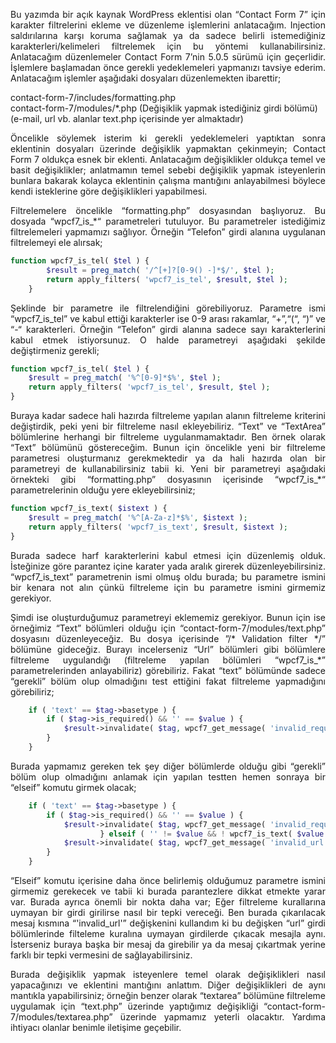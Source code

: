 <p align="justify">Bu yazımda bir açık kaynak WordPress eklentisi olan “Contact Form 7” için karakter filtrelerini ekleme ve düzenleme işlemlerini anlatacağım. Injection saldırılarına karşı koruma sağlamak ya da sadece belirli istemediğiniz karakterleri/kelimeleri filtrelemek için bu yöntemi kullanabilirsiniz. Anlatacağım düzenlemeler Contact Form 7’nin 5.0.5 sürümü için geçerlidir. İşlemlere başlamadan önce gerekli yedeklemeleri yapmanızı tavsiye ederim. Anlatacağım işlemler aşağıdaki dosyaları düzenlemekten ibarettir;</p>

contact-form-7/includes/formatting.php<br>
contact-form-7/modules/*.php (Değişiklik yapmak istediğiniz girdi bölümü)(e-mail, url vb. alanlar text.php içerisinde yer almaktadır)

<p align="justify">Öncelikle söylemek isterim ki gerekli yedeklemeleri yaptıktan sonra eklentinin dosyaları üzerinde değişiklik yapmaktan çekinmeyin; Contact Form 7 oldukça esnek bir eklenti. Anlatacağım değişiklikler oldukça temel ve basit değişiklikler; anlatmamın temel sebebi değişiklik yapmak isteyenlerin bunlara bakarak kolayca eklentinin çalışma mantığını anlayabilmesi böylece kendi isteklerine göre değişiklikleri yapabilmesi.</p>
<p align="justify">Filtrelemelere öncelikle  “formatting.php” dosyasından başlıyoruz. Bu dosyada “wpcf7_is_*“ parametreleri tutuluyor. Bu parametreler istediğimiz filtrelemeleri yapmamızı sağlıyor. Örneğin “Telefon” girdi alanına uygulanan filtrelemeyi ele alırsak;</p>
  
```php
function wpcf7_is_tel( $tel ) {
		$result = preg_match( '/^[+]?[0-9() -]*$/', $tel );
		return apply_filters( 'wpcf7_is_tel', $result, $tel );
	}
 ```

<p align="justify">Şeklinde bir parametre ile filtrelendiğini görebiliyoruz. Parametre ismi “wpcf7_is_tel” ve kabul ettiği karakterler ise 0-9 arası rakamlar, “+”,“(“, “)” ve “-“ karakterleri. Örneğin “Telefon” girdi alanına sadece sayı karakterlerini kabul etmek istiyorsunuz. O halde parametreyi aşağıdaki şekilde değiştirmeniz gerekli;</p>

```php
function wpcf7_is_tel( $tel ) {
	$result = preg_match( '%^[0-9]*$%', $tel );
	return apply_filters( 'wpcf7_is_tel', $result, $tel );
}
 ```

<p align="justify">Buraya kadar sadece hali hazırda filtreleme yapılan alanın filtreleme kriterini değiştirdik, peki yeni bir filtreleme nasıl ekleyebiliriz. “Text” ve “TextArea” bölümlerine herhangi bir filtreleme uygulanmamaktadır. Ben örnek olarak “Text” bölümünü göstereceğim. Bunun için öncelikle yeni bir filtreleme parametresi oluşturmanız gerekmektedir ya da hali hazırda olan bir parametreyi de kullanabilirsiniz tabii ki. Yeni bir parametreyi aşağıdaki örnekteki gibi “formatting.php” dosyasının içerisinde “wpcf7_is_*“ parametrelerinin olduğu yere ekleyebilirsiniz;</p>

```php
function wpcf7_is_text( $istext ) {
	$result = preg_match( '%^[A-Za-z]*$%', $istext );
	return apply_filters( 'wpcf7_is_text', $result, $istext );
}
```

<p align="justify">Burada sadece harf karakterlerini kabul etmesi için düzenlemiş olduk. İsteğinize göre parantez içine karater yada aralık girerek düzenleyebilirsiniz. “wpcf7_is_text” parametrenin ismi olmuş oldu burada; bu parametre ismini bir kenara not alın çünkü filtreleme için bu parametre ismini girmemiz gerekiyor.</p>
<p align="justify">Şimdi ise oluşturduğumuz parametreyi eklememiz gerekiyor. Bunun için ise örneğimiz “Text” bölümleri olduğu için “contact-form-7/modules/text.php” dosyasını düzenleyeceğiz. Bu dosya içerisinde ”/* Validation filter */” bölümüne gideceğiz. Burayı incelerseniz “Url” bölümleri gibi bölümlere filtreleme uygulandığı (filtreleme yapılan bölümleri “wpcf7_is_*” parametrelerinden anlayabiliriz) görebiliriz. Fakat “text” bölümünde sadece “gerekli” bölüm olup olmadığını test ettiğini fakat filtreleme yapmadığını görebiliriz;</p>

```php
	if ( 'text' == $tag->basetype ) {
		if ( $tag->is_required() && '' == $value ) {
			$result->invalidate( $tag, wpcf7_get_message( 'invalid_required' ) );
		}
	}
```
  
<p align="justify">Burada yapmamız gereken tek şey diğer bölümlerde olduğu gibi “gerekli” bölüm olup olmadığını anlamak için yapılan testten hemen sonraya bir “elseif” komutu girmek olacak;</p>
  
```php
	if ( 'text' == $tag->basetype ) {
		if ( $tag->is_required() && '' == $value ) {
			$result->invalidate( $tag, wpcf7_get_message( 'invalid_required' ) );
					} elseif ( '' != $value && ! wpcf7_is_text( $value ) ) {
			$result->invalidate( $tag, wpcf7_get_message( 'invalid_url' ) );
		}
	}
```

<p align="justify">“Elseif” komutu içerisine daha önce belirlemiş olduğumuz parametre ismini girmemiz gerekecek ve tabii ki burada parantezlere dikkat etmekte yarar var. Burada ayrıca önemli bir nokta daha var; Eğer filtreleme kurallarına uymayan bir girdi girilirse nasıl bir tepki vereceği. Ben burada çıkarılacak mesaj kısmına “'invalid_url'” değişkenini kullandım ki bu değişken “url” girdi bölümlerinde filteleme kuralına uymayan girdilerde çıkacak mesajla aynı. İsterseniz buraya başka bir mesaj da girebilir ya da mesaj çıkartmak yerine farklı bir tepki vermesini de sağlayabilirsiniz.</p>
<p align="justify">Burada değişiklik yapmak isteyenlere temel olarak değişiklikleri nasıl yapacağınızı ve eklentini mantığını anlattım. Diğer değişiklikleri de aynı mantıkla yapabilirsiniz; örneğin benzer olarak “textarea” bölümüne filtreleme uygulamak için “text.php” üzerinde yaptığımız değişikliği “contact-form-7/modules/textarea.php” üzerinde yapmamız yeterli olacaktır. Yardıma ihtiyacı olanlar benimle iletişime geçebilir.</p>

